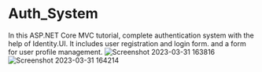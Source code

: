 # Auth_System
In this ASP.NET Core MVC tutorial, complete authentication system with the help of Identity.UI. 
It includes user registration and login form. and a form for user profile management.
![Screenshot 2023-03-31 163816](https://user-images.githubusercontent.com/85176043/229238217-0fb55755-0ba7-428f-827f-c12d01315570.jpg)
![Screenshot 2023-03-31 164214](https://user-images.githubusercontent.com/85176043/229238219-147da4ec-c96c-4e6d-897f-84365958d92d.jpg)
